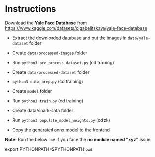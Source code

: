 # Instructions

Download the **Yale Face Database** from https://www.kaggle.com/datasets/olgabelitskaya/yale-face-database

- Extract the downloaded database and put the images in `data/yale-dataset` folder

- Create `data/processed-images` folder

- Run `python3 pre_process_dataset.py` (cd training)

- Create `data/processed-dataset` folder

- `python3 data_prep.py` (cd training)

- Create `model` folder

- Run `python3 train.py` (cd training)

- Create data/snark-data folder

- Run `python3 populate_model_weights.py` (cd zk)

- Copy the generated onnx model to the frontend

**Note:**
Run the below line if you face the **no module named "xyz"** issue

export PYTHONPATH=$PYTHONPATH:`pwd`
